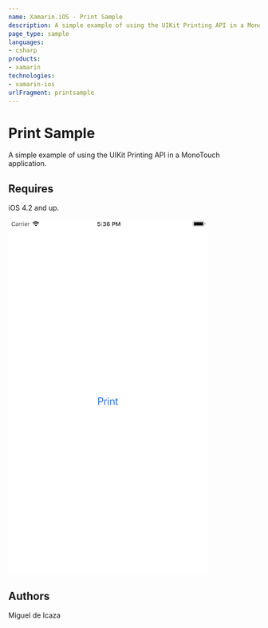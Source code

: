 ```yaml
---
name: Xamarin.iOS - Print Sample
description: A simple example of using the UIKit Printing API in a MonoTouch application. Requires iOS 4.2 and up.
page_type: sample
languages:
- csharp
products:
- xamarin
technologies:
- xamarin-ios
urlFragment: printsample
---
```

# Print Sample

A simple example of using the UIKit Printing API in a MonoTouch application.

## Requires

iOS 4.2 and up.

![Print Sample application screenshot](Screenshots/Print01.png "Print Sample application screenshot")

## Authors

Miguel de Icaza

